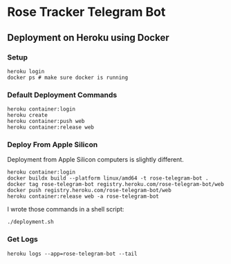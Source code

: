 # Rose Tracker Telegram Bot

## Deployment on Heroku using Docker

### Setup
```
heroku login
docker ps # make sure docker is running
```

### Default Deployment Commands
```
heroku container:login
heroku create
heroku container:push web
heroku container:release web
```

### Deploy From Apple Silicon
Deployment from Apple Silicon computers is slightly different.</br>
```
heroku container:login
docker buildx build --platform linux/amd64 -t rose-telegram-bot .
docker tag rose-telegram-bot registry.heroku.com/rose-telegram-bot/web 
docker push registry.heroku.com/rose-telegram-bot/web
heroku container:release web -a rose-telegram-bot
```
I wrote those commands in a shell script:
```
./deployment.sh
```

### Get Logs
```
heroku logs --app=rose-telegram-bot --tail
```
